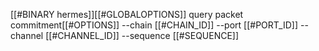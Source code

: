 [[#BINARY hermes]][[#GLOBALOPTIONS]] query packet commitment[[#OPTIONS]] --chain [[#CHAIN_ID]] --port [[#PORT_ID]] --channel [[#CHANNEL_ID]] --sequence [[#SEQUENCE]]
